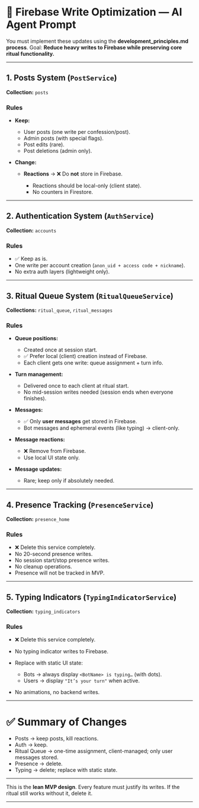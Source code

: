 
# 🔧 Firebase Write Optimization — AI Agent Prompt

You must implement these updates using the **development\_principles.md process**.
Goal: **Reduce heavy writes to Firebase while preserving core ritual functionality.**

---

## 1. Posts System (`PostService`)

**Collection:** `posts`

### Rules

* **Keep:**

  * User posts (one write per confession/post).
  * Admin posts (with special flags).
  * Post edits (rare).
  * Post deletions (admin only).

* **Change:**

  * **Reactions** → ❌ Do **not** store in Firebase.

    * Reactions should be local-only (client state).
    * No counters in Firestore.

---

## 2. Authentication System (`AuthService`)

**Collection:** `accounts`

### Rules

* ✅ Keep as is.
* One write per account creation (`anon_uid + access code + nickname`).
* No extra auth layers (lightweight only).

---

## 3. Ritual Queue System (`RitualQueueService`)

**Collections:** `ritual_queue`, `ritual_messages`

### Rules

* **Queue positions:**

  * Created once at session start.
  * ✅ Prefer local (client) creation instead of Firebase.
  * Each client gets one write: queue assignment + turn info.

* **Turn management:**

  * Delivered once to each client at ritual start.
  * No mid-session writes needed (session ends when everyone finishes).

* **Messages:**

  * ✅ Only **user messages** get stored in Firebase.
  * Bot messages and ephemeral events (like typing) → client-only.

* **Message reactions:**

  * ❌ Remove from Firebase.
  * Use local UI state only.

* **Message updates:**

  * Rare; keep only if absolutely needed.

---

## 4. Presence Tracking (`PresenceService`)

**Collection:** `presence_home`

### Rules

* ❌ Delete this service completely.
* No 20-second presence writes.
* No session start/stop presence writes.
* No cleanup operations.
* Presence will not be tracked in MVP.

---

## 5. Typing Indicators (`TypingIndicatorService`)

**Collection:** `typing_indicators`

### Rules

* ❌ Delete this service completely.
* No typing indicator writes to Firebase.
* Replace with static UI state:

  * Bots → always display `<BotName> is typing…` (with dots).
  * Users → display `"It’s your turn"` when active.
* No animations, no backend writes.

---

# ✅ Summary of Changes

* Posts → keep posts, kill reactions.
* Auth → keep.
* Ritual Queue → one-time assignment, client-managed; only user messages stored.
* Presence → delete.
* Typing → delete; replace with static state.

---

This is the **lean MVP design**. Every feature must justify its writes. If the ritual still works without it, delete it.

---